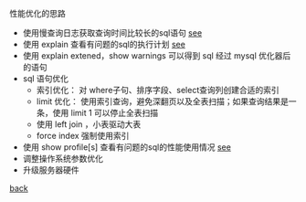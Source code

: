 性能优化的思路  
- 使用慢查询日志获取查询时间比较长的sql语句 [see](11/1.md)  
- 使用 explain 查看有问题的sql的执行计划 [see](11/2.md)  
- 使用 explain extened，show warnings  可以得到 sql 经过 mysql 优化器后的语句
- sql 语句优化  
    - 索引优化： 对 where子句、排序字段、select查询列创建合适的索引
    - limit 优化： 使用索引查询，避免深翻页以及全表扫描；如果查询结果是一条，使用 limit 1 可以停止全表扫描    
    - 使用 left join ，小表驱动大表  
    - force index 强制使用索引  
- 使用 show profile[s] 查看有问题的sql的性能使用情况 [see](11/3.md)  
- 调整操作系统参数优化  
- 升级服务器硬件  

[back](../12.md)  